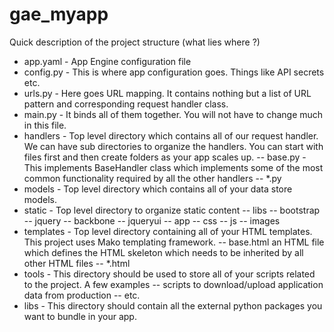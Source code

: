 gae_myapp
=========

Quick description of the project structure (what lies where ?)

- app.yaml - App Engine configuration file
- config.py - This is where app configuration goes. Things like API secrets etc.
- urls.py - Here goes URL mapping. It contains nothing but a list of URL pattern and corresponding request handler class.
- main.py - It binds all of them together. You will not have to change much in this file.
- handlers - Top level directory which contains all of our request handler. We can have sub directories to organize the handlers. You can start with files first and then create folders as your app scales up.
    -- base.py - This implements BaseHandler class which implements some of the most common functionality required by all the other handlers
    -- *.py
- models - Top level directory which contains all of your data store models.
- static - Top level directory to organize static content
    -- libs 
        -- bootstrap
        -- jquery
        -- backbone
        -- jqueryui
    -- app
	-- css
	-- js
	-- images	
- templates - Top level directory containing all of your HTML templates. This project uses Mako templating framework.
    -- base.html an HTML file which defines the HTML skeleton which needs to be inherited by all other HTML files
    -- *.html
- tools - This directory should be used to store all of your scripts related to the project. A few examples
	-- scripts to download/upload application data from production
	-- etc.
- libs - This directory should contain all the external python packages you want to bundle in your app.
